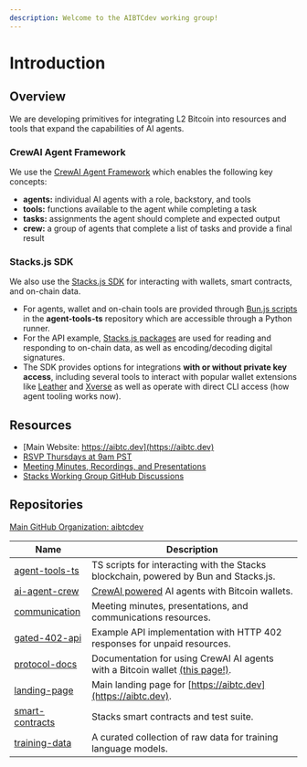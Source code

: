 ```yaml
---
description: Welcome to the AIBTCdev working group!
---
```


# Introduction

## Overview

We are developing primitives for integrating L2 Bitcoin into resources and tools that expand the capabilities of AI agents.

### CrewAI Agent Framework

We use the [CrewAI Agent Framework](https://www.crewai.io/) which enables the following key concepts:

* **agents:** individual AI agents with a role, backstory, and tools
* **tools:** functions available to the agent while completing a task
* **tasks:** assignments the agent should complete and expected output
* **crew:** a group of agents that complete a list of tasks and provide a final result

### Stacks.js SDK

We also use the [Stacks.js SDK](https://docs.hiro.so/stacks.js) for interacting with wallets, smart contracts, and on-chain data.

* For agents, wallet and on-chain tools are provided through [Bun.js scripts](https://bun.sh/) in the **agent-tools-ts** repository which are accessible through a Python runner.
* For the API example, [Stacks.js packages](https://stacks.js.org) are used for reading and responding to on-chain data, as well as encoding/decoding digital signatures.
* The SDK provides options for integrations **with or without private key access**, including several tools to interact with popular wallet extensions like [Leather](https://leather.io) and [Xverse](https://xverse.app) as well as operate with direct CLI access (how agent tooling works now).

## Resources

* [Main Website: https://aibtc.dev](https://aibtc.dev)
* [RSVP Thursdays at 9am PST](https://evt.to/emamdeggw)
* [Meeting Minutes, Recordings, and Presentations](https://github.com/aibtcdev/communication)
* [Stacks Working Group GitHub Discussions](https://github.com/orgs/stacks-network/discussions/categories/bitcoin-x-ai)

## Repositories

[Main GitHub Organization: aibtcdev](https://github.com/aibtcdev)

| Name                                                           | Description                                                                                            |
| -------------------------------------------------------------- | ------------------------------------------------------------------------------------------------------ |
| [agent-tools-ts](https://github.com/aibtcdev/agent-tools-ts)   | TS scripts for interacting with the Stacks blockchain, powered by Bun and Stacks.js.                   |
| [ai-agent-crew](https://github.com/aibtcdev/ai-agent-crew)     | [CrewAI powered](https://crewai.com) AI agents with Bitcoin wallets.                                   |
| [communication](https://github.com/aibtcdev/communication)     | Meeting minutes, presentations, and communications resources.                                          |
| [gated-402-api](https://github.com/aibtcdev/gated-402-api)     | Example API implementation with HTTP 402 responses for unpaid resources.                               |
| [protocol-docs](https://github.com/aibtcdev/protocol-docs)     | Documentation for using CrewAI AI agents with a Bitcoin wallet [(this page!)](https://docs.aibtc.dev). |
| [landing-page](https://github.com/aibtcdev/landing-page)       | Main landing page for [https://aibtc.dev](https://aibtc.dev).                                          |
| [smart-contracts](https://github.com/aibtcdev/smart-contracts) | Stacks smart contracts and test suite.                                                                 |
| [training-data](https://github.com/aibtcdev/training-data)     | A curated collection of raw data for training language models.                                         |
